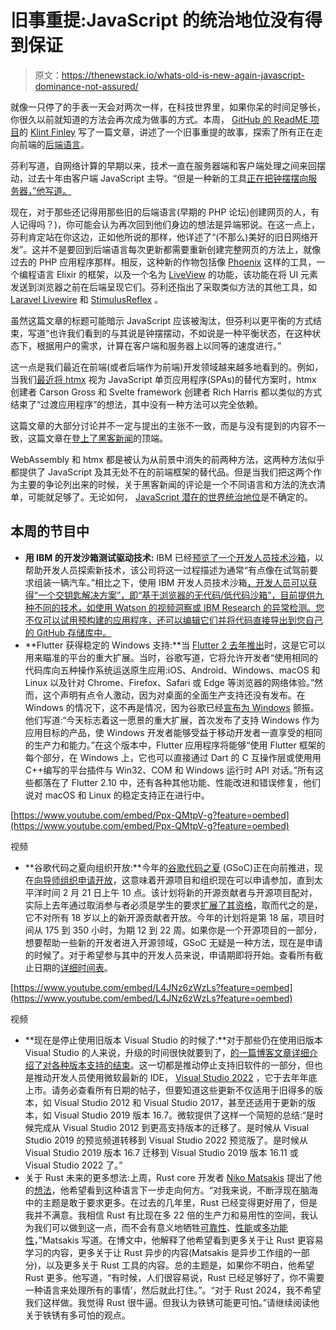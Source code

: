 # 旧事重提:JavaScript 的统治地位没有得到保证

> 原文：<https://thenewstack.io/whats-old-is-new-again-javascript-dominance-not-assured/>

就像一只停了的手表一天会对两次一样，在科技世界里，如果你呆的时间足够长，你很久以前就知道的方法会再次成为做事的方式。本周， [GitHub 的 ReadME 项目](https://github.com/readme)的 [Klint Finley](https://klintfinley.com/) 写了一篇文章，讲述了一个旧事重提的故事，探索了所有正在走向前端的[后端语言](https://github.com/readme/featured/server-side-languages-for-front-end)。

芬利写道，自网络计算的早期以来，技术一直在服务器端和客户端处理之间来回摆动，过去十年由客户端 JavaScript 主导。“但是一种新的工具[正在把钟摆摆向服务器，”他写道。](https://github.com/dbohdan/liveviews)

现在，对于那些还记得用那些旧的后端语言(早期的 PHP 论坛)创建网页的人，有人记得吗？)，你可能会认为再次回到他们身边的想法是异端邪说。在这一点上，芬利肯定站在你这边，正如他所说的那样，他详述了“(不那么)美好的旧日网络开发”。这并不是要回到后端语言每次更新都需要重新创建完整网页的方法上，就像过去的 PHP 应用程序那样。相反，这种新的作物包括像 [Phoenix](https://www.phoenixframework.org/) 这样的工具，一个编程语言 Elixir 的框架，以及一个名为 [LiveView](https://github.com/dbohdan/liveviews) 的功能，该功能在将 UI 元素发送到浏览器之前在后端呈现它们。芬利还指出了采取类似方法的其他工具，如 [Laravel Livewire](https://laravel-livewire.com/) 和 [StimulusReflex](https://docs.stimulusreflex.com/) 。

虽然这篇文章的标题可能暗示 JavaScript 应该被淘汰，但芬利以更平衡的方式结束，写道“也许我们看到的与其说是钟摆摆动，不如说是一种平衡状态，在这种状态下，根据用户的需求，计算在客户端和服务器上以同等的速度进行。”

这一点是我们最近在前端(或者后端作为前端)开发领域越来越多地看到的。例如，当我们[最近将 htmx](https://thenewstack.io/htmx-html-approach-to-interactivity-in-a-javascript-world/) 视为 JavaScript 单页应用程序(SPAs)的替代方案时，htmx 创建者 Carson Gross 和 Svelte framework 创建者 Rich Harris 都以类似的方式结束了“过渡应用程序”的想法，其中没有一种方法可以完全依赖。

这篇文章的大部分讨论并不一定与提出的主张不一致，而是与没有提到的内容不一致，这篇文章在[登上了黑客新闻](https://news.ycombinator.com/item?id=30269161)的顶端。

WebAssembly 和 htmx 都是被认为从前景中消失的前两种方法，这两种方法似乎都提供了 JavaScript 及其无处不在的前端框架的替代品。但是当我们把这两个作为主要的争论列出来的时候，关于黑客新闻的评论是一个不同语言和方法的洗衣清单，可能就足够了。无论如何， [JavaScript 潜在的世界统治地位](https://thenewstack.io/will-2022-be-a-golden-age-for-full-stack-javascript/)是不确定的。

## 本周的节目中

*   **用 IBM 的开发沙箱测试驱动技术:** IBM 已经[预览了一个开发人员技术沙箱](https://developer.ibm.com/blogs/ibm-previews-developer-technology-sandbox-to-help-developers-explore-new-technologies/)，以帮助开发人员探索新技术，该公司将这一过程描述为通常“有点像在试驾前要求组装一辆汽车。”相比之下，使用 IBM 开发人员技术沙箱[，开发人员可以获得“一个交钥匙解决方案”，即“基于浏览器的无代码/低代码沙箱”，目前提供九种不同的技术，如使用 Watson 的视频洞察或 IBM Research 的异常检测。您不仅可以试用预构建的应用程序，还可以编辑它们并将代码直接导出到您自己的 GitHub 存储库中。](http://developer.ibm.com/sandbox)
*   **Flutter 获得稳定的 Windows 支持:**当 [Flutter 2 去年推出](https://developers.googleblog.com/2021/03/announcing-flutter-2.html)时，这是它可以用来瞄准的平台的重大扩展。当时，谷歌写道，它将允许开发者“使用相同的代码库向五种操作系统运送原生应用:iOS、Android、Windows、macOS 和 Linux 以及针对 Chrome、Firefox、Safari 或 Edge 等浏览器的网络体验。”然而，这个声明有点令人激动，因为对桌面的全面生产支持还没有发布。在 Windows 的情况下，这不再是情况，因为谷歌已经[宣布为 Windows](http://developers.googleblog.com/2022/02/announcing-flutter-for-windows.html) 颤振。他们写道:“今天标志着这一愿景的重大扩展，首次发布了支持 Windows 作为应用目标的产品，使 Windows 开发者能够受益于移动开发者一直享受的相同的生产力和能力。”在这个版本中，Flutter 应用程序将能够“使用 Flutter 框架的每个部分，在 Windows 上，它也可以直接通过 Dart 的 C 互操作层或使用用 C++编写的平台插件与 Win32、COM 和 Windows 运行时 API 对话。”所有这些都落在了 Flutter 2.10 中，还有各种其他功能、性能改进和错误修复，他们说对 macOS 和 Linux 的稳定支持正在进行中。

[https://www.youtube.com/embed/Ppx-QMtpV-g?feature=oembed](https://www.youtube.com/embed/Ppx-QMtpV-g?feature=oembed)

视频

*   **谷歌代码之夏向组织开放:**今年的[谷歌代码之夏](https://g.co/gsoc) (GSoC)正在向前推进，现在[向导师组织申请开放](http://opensource.googleblog.com/2022/02/Google%20Summer%20of%20Code%202022%20is%20open%20for%20mentor%20organization%20applications.html)，这意味着开源项目和组织现在可以申请参加，直到太平洋时间 2 月 21 日上午 10 点。该计划将新的开源贡献者与开源项目配对，实际上去年通过取消参与者必须是学生的要求[扩展了其资格](https://opensource.googleblog.com/2021/11/expanding-google-summer-of-code-in-2022.html)，取而代之的是，它不对所有 18 岁以上的新开源贡献者开放。今年的计划将是第 18 届，项目时间从 175 到 350 小时，为期 12 到 22 周。如果你是一个开源项目的一部分，想要帮助一些新的开发者进入开源领域，GSoC 无疑是一种方法，现在是申请的时候了。对于希望参与其中的开发人员来说，申请期即将开始。查看所有截止日期的[详细时间表](https://developers.google.com/open-source/gsoc/timeline)。

[https://www.youtube.com/embed/L4JNz6zWzLs?feature=oembed](https://www.youtube.com/embed/L4JNz6zWzLs?feature=oembed)

视频

*   **现在是停止使用旧版本 Visual Studio 的时候了:**对于那些仍在使用旧版本 Visual Studio 的人来说，升级的时间很快就要到了，[的一篇博客文章详细介绍了对各种版本支持的结束](https://devblogs.microsoft.com/visualstudio/support-ends-for-older-versions-of-visual-studio-feb2022/)。这一切都是推动停止支持旧软件的一部分，但也是推动开发人员使用微软最新的 IDE， [Visual Studio 2022](https://thenewstack.io/visual-studio-2022-and-net-6-finally-arrive/) ，它于去年年底上市。请务必查看所有日期的帖子，但要知道这些更新不仅适用于旧得多的版本，如 Visual Studio 2012 和 Visual Studio 2017，甚至还适用于更新的版本，如 Visual Studio 2019 版本 16.7。微软提供了这样一个简短的总结:“是时候完成从 Visual Studio 2012 到更高支持版本的迁移了。是时候从 Visual Studio 2019 的预览频道转移到 Visual Studio 2022 预览版了。是时候从 Visual Studio 2019 版本 16.7 迁移到 Visual Studio 2019 版本 16.11 或 Visual Studio 2022 了。”
*   关于 Rust 未来的更多想法:上周，Rust core 开发者 [Niko Matsakis](https://twitter.com/nikomatsakis) 提出了他的[想法](https://smallcultfollowing.com/babysteps//blog/2022/02/09/dare-to-ask-for-more-rust2024/#dare-to-ask-for-more-rust2024)，他希望看到这种语言下一步走向何方。“对我来说，不断浮现在脑海中的主题是敢于要求更多。在过去的几年里，Rust 已经变得更好用了，但是我并不满意。我相信 Rust 有比现在多 22 倍的生产力和易用性的空间，我认为我们可以做到这一点，而不会有意义地牺牲[可靠性](https://rustacean-principles.netlify.app/how_rust_empowers/reliable.html)、[性能](https://rustacean-principles.netlify.app/how_rust_empowers/performant.html)或[多功能性](https://rustacean-principles.netlify.app/how_rust_empowers/versatile.html)，”Matsakis 写道。在博文中，他解释了他希望看到更多关于让 Rust 更容易学习的内容，更多关于让 Rust 异步的内容(Matsakis 是异步工作组的一部分)，以及更多关于 Rust 工具的内容。总的主题是，如果你不明白，他希望 Rust 更多。他写道，“有时候，人们很容易说，Rust 已经足够好了，你不需要一种语言来处理所有的事情’，然后就此打住。”。“对于 Rust 2024，我不希望我们这样做。我觉得 Rust 很牛逼。但我认为铁锈可能更可怕。”请继续阅读他关于铁锈有多可怕的观点。

<svg xmlns:xlink="http://www.w3.org/1999/xlink" viewBox="0 0 68 31" version="1.1"><title>Group</title> <desc>Created with Sketch.</desc></svg>